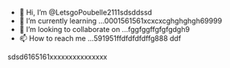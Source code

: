 - 👋 Hi, I’m @LetsgoPoubelle2111sdsddssd
- 🌱 I’m currently learning ...0001561561xcxcxcghghghgh69999
- 💞️ I’m looking to collaborate on ...fggfggffgfgfgdgh9
- 📫 How to reach me ...591951ffdfdfdfdffg888 
ddf
<!---
LetsgoPoubelle2111/LetsgoPoubelle2111 is a ✨ special ✨ repository because its `README.md` (this fi999le) appears on your GitHub profile.
You can click the Preview link to take a look at your changes.vvvv
--->
sdsd6165161xxxxxxxxxxxxxxx
